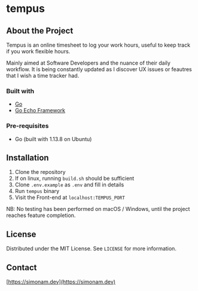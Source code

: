 # tempus

## About the Project

Tempus is an online timesheet to log your work hours, useful to keep track if you work flexible hours.

Mainly aimed at Software Developers and the nuance of their daily workflow. It is being constantly updated as I discover UX issues or feautres that I wish a time tracker had.

### Built with

* [Go](https://golang.org/)
* [Go Echo Framework](https://echo.labstack.com/)

### Pre-requisites

* Go (built with 1.13.8 on Ubuntu)

## Installation

1. Clone the repository
2. If on linux, running `build.sh` should be sufficient
3. Clone `.env.example` as `.env` and fill in details
4. Run `tempus` binary
5. Visit the Front-end at `localhost:TEMPUS_PORT`

NB: No testing has been performed on macOS / Windows, until the project reaches feature completion.

## License

Distributed under the MIT License. See `LICENSE` for more information.

## Contact

[https://simonam.dev](https://simonam.dev)